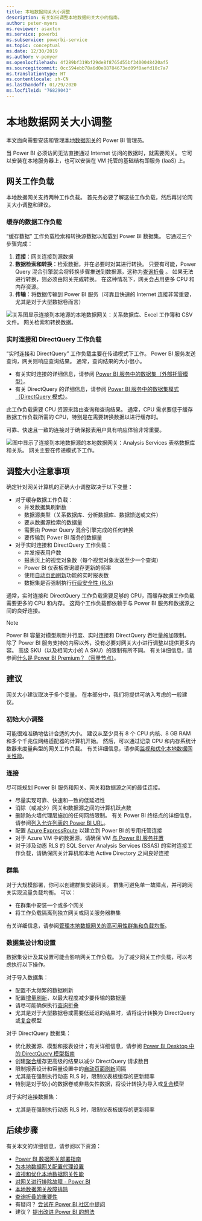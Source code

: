 ```yaml
---
title: 本地数据网关大小调整
description: 有关如何调整本地数据网关大小的指南。
author: peter-myers
ms.reviewer: asaxton
ms.service: powerbi
ms.subservice: powerbi-service
ms.topic: conceptual
ms.date: 12/30/2019
ms.author: v-pemyer
ms.openlocfilehash: 4f289bf319bf29de8f8765d55bf3400048420af5
ms.sourcegitcommit: 0cc594ebb78a6d0e88784673ed09f8aefd10c7a7
ms.translationtype: HT
ms.contentlocale: zh-CN
ms.lasthandoff: 01/29/2020
ms.locfileid: "76829043"
---
```

# <a name="on-premises-data-gateway-sizing"></a>本地数据网关大小调整

本文面向需要安装和管理[本地数据网关](../service-gateway-onprem.md)的 Power BI 管理员。

当 Power BI 必须访问无法直接通过 Internet 访问的数据时，就需要网关。 它可以安装在本地服务器上，也可以安装在 VM 托管的基础结构即服务 (IaaS) 上。

## <a name="gateway-workloads"></a>网关工作负载

本地数据网关支持两种工作负载。 首先务必要了解这些工作负载，然后再讨论网关大小调整和建议。

### <a name="cached-data-workload"></a>缓存的数据工作负载

“缓存数据”  工作负载检索和转换源数据以加载到 Power BI 数据集。 它通过三个步骤完成：

1. **连接**：网关连接到源数据
1. **数据检索和转换**：检索数据，并在必要时对其进行转换。 只要有可能，Power Query 混合引擎就会将转换步骤推送到数据源，这称为[查询折叠](power-query-folding.md)  。 如果无法进行转换，则必须由网关完成转换。 在这种情况下，网关会占用更多 CPU 和内存资源。
1. **传输**：将数据传输到 Power BI 服务（可靠且快速的 Internet 连接非常重要，尤其是对于大型数据卷而言）

![关系图显示连接到本地源的本地数据网关：关系数据库、Excel 工作簿和 CSV 文件。 网关检索和转换数据。](media/gateway-onprem-sizing/gateway-onprem-workload-cached-data.png)

### <a name="live-connection-and-directquery-workloads"></a>实时连接和 DirectQuery 工作负载

“实时连接和 DirectQuery”  工作负载主要在传递模式下工作。 Power BI 服务发送查询，网关则响应查询结果。 通常，查询结果的大小很小。

- 有关实时连接的详细信息，请参阅 [Power BI 服务中的数据集（外部托管模型）](../service-datasets-understand.md#external-hosted-models)。
- 有关 DirectQuery 的详细信息，请参阅 [Power BI 服务中的数据集模式（DirectQuery 模式）](../service-dataset-modes-understand.md#directquery-mode)。

此工作负载需要 CPU 资源来路由查询和查询结果。 通常，CPU 需求要低于缓存数据工作负载所需的 CPU，特别是在需要转换数据以进行缓存时。

可靠、快速且一致的连接对于确保报表用户具有响应体验非常重要。

![图中显示了连接到本地数据源的本地数据网关：Analysis Services 表格数据库和关系。 网关主要在传递模式下工作。](media/gateway-onprem-sizing/gateway-onprem-workload-liveconnection-directquery.png)

## <a name="sizing-considerations"></a>调整大小注意事项

确定针对网关计算机的正确大小调整取决于以下变量：

- 对于缓存数据工作负载：
  - 并发数据集刷新数
  - 数据源类型（关系数据库、分析数据库、数据馈送或文件）
  - 要从数据源检索的数据量
  - 需要由 Power Query 混合引擎完成的任何转换
  - 要传输到 Power BI 服务的数据量
- 对于实时连接和 DirectQuery 工作负载：
  - 并发报表用户数
  - 报表页上的视觉对象数（每个视觉对象发送至少一个查询）
  - Power BI 仪表板查询缓存更新的频率
  - 使用[自动页面刷新](../desktop-automatic-page-refresh.md)功能的实时报表数
  - 数据集是否强制执行[行级安全性 (RLS)](../desktop-rls.md)

通常，实时连接和 DirectQuery 工作负载需要足够的 CPU，而缓存数据工作负载需要更多的 CPU 和内存。 这两个工作负载都依赖于与 Power BI 服务和数据源之间的良好连接。

> [!NOTE]
> Power BI 容量对模型刷新并行度、实时连接和 DirectQuery 吞吐量施加限制。 除了 Power BI 服务支持的内容以外，没有必要对网关大小进行调整以提供更多内容。 高级 SKU（以及相同大小的 A SKU）的限制有所不同。 有关详细信息，请参阅[什么是 Power BI Premium？（容量节点）](../service-premium-what-is.md#capacity-nodes)。

## <a name="recommendations"></a>建议

网关大小建议取决于多个变量。 在本部分中，我们将提供可纳入考虑的一般建议。

### <a name="initial-sizing"></a>初始大小调整

可能很难准确地估计合适的大小。 建议从至少具有 8 个 CPU 内核、8 GB RAM 和多个千兆位网络适配器的计算机开始。 然后，可以通过记录 CPU 和内存系统计数器来度量典型的网关工作负载。 有关详细信息，请参阅[监视和优化本地数据网关性能](/data-integration/gateway/service-gateway-performance)。

### <a name="connectivity"></a>连接

尽可能规划 Power BI 服务和网关、网关和数据源之间的最佳连接。

- 尽量实现可靠、快速和一致的低延迟性
- 消除（或减少）网关和数据源之间的计算机跃点数
- 删除防火墙代理层施加的任何网络限制。 有关 Power BI 终结点的详细信息，请参阅[列入允许列表的 Power BI URL](../power-bi-whitelist-urls.md)。
- 配置 [Azure ExpressRoute](/azure/expressroute/expressroute-introduction) 以建立到 Power BI 的专用托管连接
- 对于 Azure VM 中的数据源，请确保 VM [与 Power BI 服务并置](../service-admin-where-is-my-tenant-located.md)
- 对于涉及动态 RLS 的 SQL Server Analysis Services (SSAS) 的实时连接工作负载，请确保网关计算机和本地 Active Directory 之间良好连接

### <a name="clustering"></a>群集

对于大规模部署，你可以创建群集安装网关。 群集可避免单一故障点，并可跨网关实现流量负载均衡。 可以：

- 在群集中安装一个或多个网关
- 将工作负载隔离到独立网关或网关服务器群集

有关详细信息，请参阅[管理本地数据网关的高可用性群集和负载均衡](/data-integration/gateway/service-gateway-high-availability-clusters)。

### <a name="dataset-design-and-settings"></a>数据集设计和设置

数据集设计及其设置可能会影响网关工作负载。 为了减少网关工作负载，可以考虑执行以下操作。

对于导入数据集：

- 配置不太频繁的数据刷新
- 配置[增量刷新](../service-premium-incremental-refresh.md)，以最大程度减少要传输的数据量
- 请尽可能确保执行[查询折叠](power-query-folding.md)
- 尤其是对于大型数据卷或需要低延迟的结果时，请将设计转换为 DirectQuery 或[复合](../service-dataset-modes-understand.md#composite-mode)模型

对于 DirectQuery 数据集：

- 优化数据源、模型和报表设计；有关详细信息，请参阅 [Power BI Desktop 中的 DirectQuery 模型指南](directquery-model-guidance.md)
- 创建[聚合](../desktop-aggregations.md)缓存更高级的结果以减少 DirectQuery 请求数目
- 限制报表设计和容量设置中的[自动页面刷新](../desktop-automatic-page-refresh.md)间隔
- 尤其是在强制执行动态 RLS 时，限制仪表板缓存的更新频率
- 特别是对于较小的数据卷或非易失性数据，将设计转换为导入或[复合](../service-dataset-modes-understand.md#composite-mode)模型

对于实时连接数据集：

- 尤其是在强制执行动态 RLS 时，限制仪表板缓存的更新频率

## <a name="next-steps"></a>后续步骤

有关本文的详细信息，请参阅以下资源：

- [Power BI 数据网关部署指南](../service-gateway-deployment-guidance.md)
- [为本地数据网关配置代理设置](/data-integration/gateway/service-gateway-proxy)
- [监视和优化本地数据网关性能](/data-integration/gateway/service-gateway-performance)
- [对网关进行排除故障 - Power BI](../service-gateway-onprem-tshoot.md)
- [本地数据网关故障排除](/data-integration/gateway/service-gateway-tshoot)
- [查询折叠的重要性](power-query-folding.md)
- 有疑问？ [尝试在 Power BI 社区中提问](https://community.powerbi.com/)
- 建议？ [提出改进 Power BI 的想法](https://ideas.powerbi.com)
